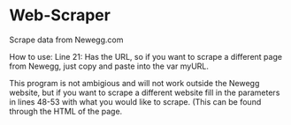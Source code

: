 # Web-Scraper
Scrape data from Newegg.com

How to use:
Line 21: Has the URL, so if you want to scrape a different page from Newegg, just copy and paste into the var myURL.

This program is not ambigious and will not work outside the Newegg website, but if you want to scrape a different website fill in the parameters in lines 48-53 with what you would like to scrape. (This can be found through the HTML of the page.
